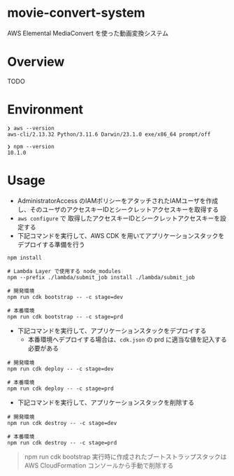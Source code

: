 # movie-convert-system

AWS Elemental MediaConvert を使った動画変換システム

# Overview

TODO

# Environment

```shell
❯ aws --version     
aws-cli/2.13.32 Python/3.11.6 Darwin/23.1.0 exe/x86_64 prompt/off

❯ npm --version        
10.1.0
```

# Usage

- AdministratorAccess のIAMポリシーをアタッチされたIAMユーザを作成し、そのユーザのアクセスキーIDとシークレットアクセスキーを取得する
- `aws configure` で 取得したアクセスキーIDとシークレットアクセスキーを設定する
- 下記コマンドを実行して、AWS CDK を用いてアプリケーションスタックをデプロイする準備を行う

```shell
npm install

# Lambda Layer で使用する node_modules
npm --prefix ./lambda/submit_job install ./lambda/submit_job 

# 開発環境
npm run cdk bootstrap -- -c stage=dev

# 本番環境
npm run cdk bootstrap -- -c stage=prd
```

- 下記コマンドを実行して、アプリケーションスタックをデプロイする
  - 本番環境へデプロイする場合は、`cdk.json` の prd に適当な値を記入する必要がある

```shell
# 開発環境
npm run cdk deploy -- -c stage=dev

# 本番環境
npm run cdk deploy -- -c stage=prd
```

- 下記コマンドを実行して、アプリケーションスタックを削除する

```shell
# 開発環境
npm run cdk destroy -- -c stage=dev

# 本番環境
npm run cdk destroy -- -c stage=prd
```

> npm run cdk bootstrap 実行時に作成されたブートストラップスタックは AWS CloudFormation コンソールから手動で削除する